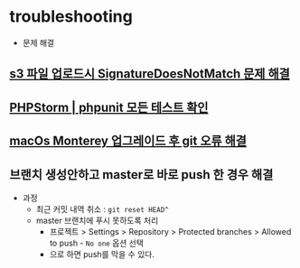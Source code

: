 # troubleshooting
- 문제 해결

## [s3 파일 업로드시 SignatureDoesNotMatch 문제 해결](https://velog.io/@bona/troubleshooting-asw-SignatureDoesNotMatch)

## [PHPStorm | phpunit 모든 테스트 확인](https://velog.io/@bona/PHPStorm-phpunit-%EB%AA%A8%EB%93%A0-%ED%85%8C%EC%8A%A4%ED%8A%B8-%ED%99%95%EC%9D%B8)

## [macOs Monterey 업그레이드 후 git 오류 해결](https://velog.io/@bona/macOs-Monterey-%EC%97%85%EA%B7%B8%EB%A0%88%EC%9D%B4%EB%93%9C-%ED%9B%84-git-%EC%98%A4%EB%A5%98-%ED%95%B4%EA%B2%B0)

## 브랜치 생성안하고 master로 바로 push 한 경우 해결
- 과정
  - 최근 커밋 내역 취소 : `git reset HEAD^`
  - master 브랜치에 푸시 못하도록 처리 
    - 프로젝트 > Settings > Repository > Protected branches > Allowed to push - `No one` 옵션 선택
    - 으로 하면 push를 막을 수 있다. 
